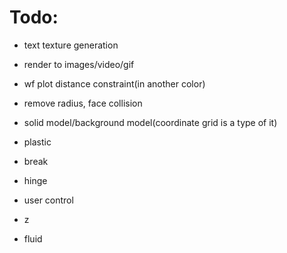 # Todo:

* text texture generation

* render to images/video/gif

* wf plot distance constraint(in another color)

* remove radius, face collision

* solid model/background model(coordinate grid is a type of it)

* plastic

* break

* hinge

* user control

* z

* fluid
